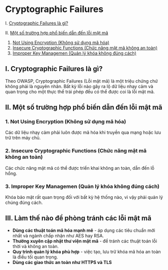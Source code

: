 ﻿# Cryptographic Failures
I. [Cryptographic Failures là gì?](#componentI)

II. [Một số trường hợp phổ biến dẫn đến lỗi mật mã](#componentII)
1. [Not Using Encryption (Không sử dụng mã hóa)](#component1)
2. [Insecure Cryptographic Functions (Chức năng mật mã không an toàn)](#component2)
3. [Improper Key Managemen (Quản lý khóa không đúng cách)](#component3)
## I. Cryptographic Failures là gì?<a name="componentI"></a>
Theo OWASP, Cryptographic Failures (Lỗi mật mã) là một triệu chứng chứ không phải là nguyên nhân. Bất kỳ lỗi nào gây ra lộ dữ liệu nhạy cảm và quan trọng cho một thực thể trái phép đều có thể được coi là lỗi mật mã.
## II. Một số trường hợp phổ biến dẫn đến lỗi mật mã<a name="componentII"></a>
### 1. Not Using Encryption (Không sử dụng mã hóa)<a name="component1"></a>
Các dữ liệu nhạy cảm phải luôn được mã hóa khi truyền qua mạng hoặc lưu trữ trên máy chủ.
### 2. Insecure Cryptographic Functions (Chức năng mật mã không an toàn)<a name="component2"></a>
Các chức năng mật mã có thể được triển khai không an toàn, dẫn đến lỗ hổng.
### 3. Improper Key Managemen (Quản lý khóa không đúng cách)<a name="component3"></a>
Khóa bảo mật rất quan trọng đối với bất kỳ hệ thống nào, vì vậy phải quản lý chúng đúng cách.
## III. Làm thế nào để phòng tránh các lỗi mật mã
- **Dùng các thuật toán mã hóa mạnh mẽ** - áp dụng các tiêu chuẩn mới nhất và ngành chấp nhận như AES hay RSA.
- **Thường xuyên cập nhật thư viện mật mã** - để tránh các thuật toán lỗi thời và không an toàn.
- **Quy trình quản lý khóa phù hợp** - việc tạo, lưu trữ khóa mã hóa an toàn là điều tối quan trọng.
- **Dùng các giao thức an toàn như HTTPS và TLS**
